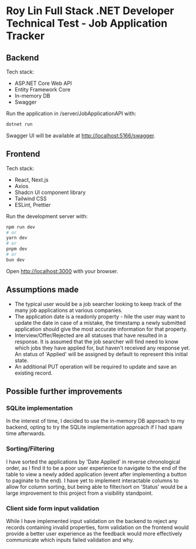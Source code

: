 # Roy Lin Full Stack .NET Developer Technical Test - Job Application Tracker

## Backend
Tech stack:
- ASP.NET Core Web API
- Entity Framework Core
- In-memory DB
- Swagger

Run the application in /server/JobApplicationAPI with:
```bash
dotnet run
```

Swagger UI will be available at [http://localhost:5166/swagger](http://localhost:5166/swagger).

## Frontend
Tech stack:
- React, Next.js
- Axios
- Shadcn UI component library
- Tailwind CSS
- ESLint, Prettier

Run the development server with:

```bash
npm run dev
# or
yarn dev
# or
pnpm dev
# or
bun dev
```

Open [http://localhost:3000](http://localhost:3000) with your browser.

## Assumptions made
- The typical user would be a job searcher looking to keep track of the many job applications at various companies.
- The application date is a readonly property - hile the user may want to update the date in case of a mistake, the timestamp a newly submitted application should give the most accurate information for that property.
- Interview/Offer/Rejected are all statuses that have resulted in a response. It is assumed that the job searcher will find need to know which jobs they have applied for, but haven't received any response yet. An status of 'Applied' will be assigned by default to represent this initial state.
- An additional PUT operation will be required to update and save an existing record.

## Possible further improvements
### SQLite implementation
In the interest of time, I decided to use the in-memory DB approach to my backend, opting to try the SQLite implementation approach if I had spare time afterwards. 

### Sorting/Filtering
I have sorted the applications by 'Date Applied' in reverse chronological order, as I find it to be a poor user experience to navigate to the end of the table to view a newly added application (event after implementing a button to paginate to the end). I have yet to implement interactable columns to allow for column sorting, but being able to filter/sort on 'Status' would be a large improvement to this project from a visibility standpoint.

### Client side form input validation
While I have implemented input validation on the backend to reject any records containing invalid properties, form validation on the frontend would provide a better user experience as the feedback would more effectively communicate which inputs failed validation and why.